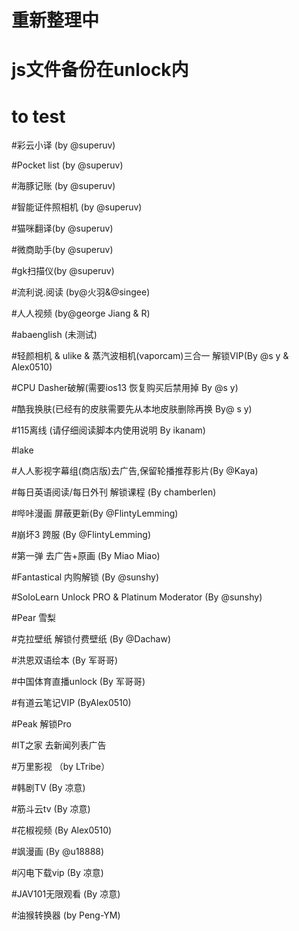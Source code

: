 # 重新整理中
# js文件备份在unlock内
# 
#
#   to test
#彩云小译   (by @superuv)

#Pocket list (by @superuv)

#海豚记账 (by @superuv)

#智能证件照相机 (by @superuv)

#猫咪翻译(by @superuv)

#微商助手(by @superuv)

#gk扫描仪(by @superuv)

#流利说.阅读 (by@火羽&@singee)

#人人视频 (by@george Jiang & R)

#abaenglish (未测试)

#轻颜相机 & ulike & 蒸汽波相机(vaporcam)三合一 解锁VIP(By @s y & Alex0510)

#CPU Dasher破解(需要ios13 恢复购买后禁用掉 By @s y)

#酷我换肤(已经有的皮肤需要先从本地皮肤删除再换 By@ s y)

#115离线 (请仔细阅读脚本内使用说明 By ikanam)

#lake

#人人影视字幕组(商店版)去广告,保留轮播推荐影片(By @Kaya)

#每日英语阅读/每日外刊 解锁课程  (By chamberlen)

#哔咔漫画 屏蔽更新(By @FlintyLemming)

#崩坏3 跨服 (By @FlintyLemming)

#第一弹 去广告+原画 (By Miao Miao)

#Fantastical 内购解锁 (By @sunshy)

#SoloLearn Unlock PRO & Platinum Moderator (By @sunshy)

#Pear 雪梨

#克拉壁纸  解锁付费壁纸 (By @Dachaw)

#洪恩双语绘本 (By 军哥哥)

#中国体育直播unlock (By 军哥哥)

#有道云笔记VIP (ByAlex0510)

#Peak 解锁Pro

#IT之家 去新闻列表广告

#万里影视 （by LTribe）

#韩剧TV (By 凉意)

#筋斗云tv (By 凉意)

#花椒视频 (By Alex0510)

#飒漫画 (By @u18888)

#闪电下载vip (By 凉意)

#JAV101无限观看 (By 凉意)

#油猴转换器 (by Peng-YM)
